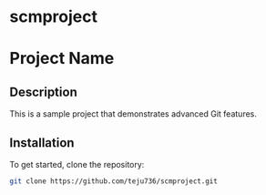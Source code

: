 # scmproject
# Project Name

## Description
This is a sample project that demonstrates advanced Git features.

## Installation
To get started, clone the repository:
```bash
git clone https://github.com/teju736/scmproject.git

